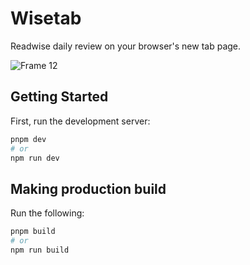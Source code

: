 # Wisetab

Readwise daily review on your browser's new tab page.

![Frame 12](https://github.com/djyde/wisetab/assets/914329/77841fee-8160-4fc5-9a08-0f26e837142c)

## Getting Started

First, run the development server:

```bash
pnpm dev
# or
npm run dev
```

## Making production build

Run the following:

```bash
pnpm build
# or
npm run build
```
